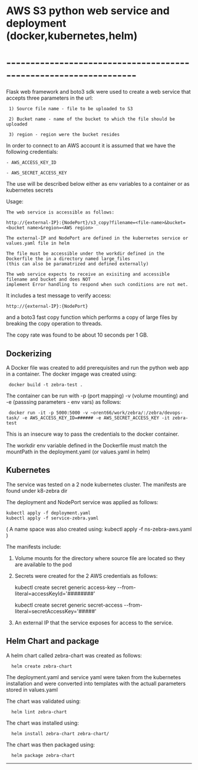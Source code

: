 # AWS S3 python web service and deployment (docker,kubernetes,helm)
# -----------------------------------------------------------------

Flask web framework and boto3 sdk were used to create a web service that accepts three
parameters in the url:

     1) Source file name - file to be uploaded to S3

     2) Bucket name - name of the bucket to which the file should be uploaded

     3) region - region were the bucket resides

In order to connect to an AWS account it is assumed that we have the following credentials:

    - AWS_ACCESS_KEY_ID
   
    - AWS_SECRET_ACCESS_KEY

   The use will be described below either as env variables to a container or as kubernetes secrets

Usage:

    The web service is accessible as follows:

    http://{external-IP}:{NodePort}/s3_copy?filename=<file-name>&bucket=<bucket name>&region=<AWS region>

    The external-IP and NodePort are defined in the kubernetes service or values.yaml file in helm

    The file must be accessible under the workdir defined in the Dockerfile the in a directory named large_files
    (this can also be paramatrized and defined externally)

    The web service expects to receive an exisiting and accessible filename and bucket and does NOT
    implement Error handling to respond when such conditions are not met.


It includes a test message to verify access:

    http://{external-IP}:{NodePort}
   
 and a boto3 fast copy function which performs a copy of large files by breaking the copy operation to threads.

The copy rate was found to be about 10 seconds per 1 GB.


Dockerizing
-----------

A Docker file was created to add prerequisites and run the python web app in a container.  The docker imgage
was created using:

     docker build -t zebra-test .

The container can be run with -p (port mapping) -v (volume mounting) and -e (passsing parameters - env vars) as follows:


     docker run -it -p 5000:5000 -v ~orent66/work/zebra/:/zebra/devops-task/ -e AWS_ACCESS_KEY_ID=###### -e AWS_SECRET_ACCESS_KEY -it zebra-test


This is an insecure way to pass the credentials to the docker container.

The workdir env variable defined in the Dockerfile must match the mountPath in the deployment.yaml (or values.yaml in helm)


Kubernetes
----------

The service was tested on a 2 node kubernetes cluster.  The manifests are found under k8-zebra dir

The deployment and NodePort service was applied as follows:

    kubectl apply -f deployment.yaml
    kubectl apply -f service-zebra.yaml

( A name space was also created using:  kubectl apply -f ns-zebra-aws.yaml )


   The manifests include:

   1) Volume mounts for the directory where source file are located so they are available to the pod


   2) Secrets were created for the 2 AWS credentials as follows:

         kubectl create secret generic access-key --from-literal=accessKeyId='########'

         kubectl create secret generic secret-access --from-literal=secretAccessKey='#####'


   3) An external IP that the service exposes for access to the service.


Helm Chart and package
---------------------

A helm chart called zebra-chart was created as follows:


      helm create zebra-chart 


The deployment.yaml and service yaml were taken from the kubernetes installation and were converted into
templates with the actuall parameters stored in values.yaml

The chart was validated using:


      helm lint zebra-chart


The chart was installed using:


      helm install zebra-chart zebra-chart/


The chart was then packaged using:


      helm package zebra-chart

---------------------------------------------------------
